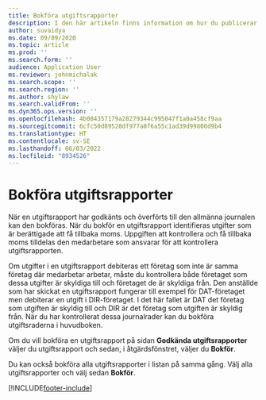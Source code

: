 ```yaml
---
title: Bokföra utgiftsrapporter
description: I den här artikeln finns information om hur du publicerar utgiftsrapporter.
author: suvaidya
ms.date: 09/09/2020
ms.topic: article
ms.prod: ''
ms.search.form: ''
audience: Application User
ms.reviewer: johnmichalak
ms.search.scope: ''
ms.search.region: ''
ms.author: shylaw
ms.search.validFrom: ''
ms.dyn365.ops.version: ''
ms.openlocfilehash: 4b084357179a28279344c995047f1a0a458cf9aa
ms.sourcegitcommit: 6cfc50d89528df977a8f6a55c1ad39d99800d9b4
ms.translationtype: HT
ms.contentlocale: sv-SE
ms.lasthandoff: 06/03/2022
ms.locfileid: "8934526"
---
```

# <a name="post-expense-reports"></a>Bokföra utgiftsrapporter

När en utgiftsrapport har godkänts och överförts till den allmänna journalen kan den bokföras. När du bokför en utgiftsrapport identifieras utgifter som är berättigade att få tillbaka moms. Uppgiften att kontrollera och få tillbaka moms tilldelas den medarbetare som ansvarar för att kontrollera utgiftsrapporten.

Om utgifter i en utgiftsrapport debiteras ett företag som inte är samma företag där medarbetar arbetar, måste du kontrollera både företaget som dessa utgifter är skyldiga till och företaget de är skyldiga från. Den anställde som har skickat en utgiftsrapport fungerar till exempel för DAT-företaget men debiterar en utgift i DIR-företaget. I det här fallet är DAT det företag som utgiften är skyldig till och DIR är det företag som utgiften är skyldig från. När du har kontrollerat dessa journalrader kan du bokföra utgiftsraderna i huvudboken.

Om du vill bokföra en utgiftsrapport på sidan **Godkända utgiftsrapporter** väljer du utgiftsrapport och sedan, i åtgärdsfönstret, väljer du **Bokför**.

Du kan också bokföra alla utgiftsrapporter i listan på samma gång. Välj alla utgiftsrapporter och välj sedan **Bokför**.


[!INCLUDE[footer-include](../includes/footer-banner.md)]